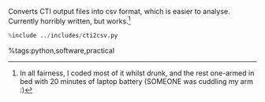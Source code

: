Converts CTI output files into csv format, which is easier to analyse.
Currently horribly written, but works.[^1]
[^1]: In all fairness, I coded most of it whilst drunk, and the rest one-armed in bed with 20 minutes of laptop battery (SOMEONE was cuddling my arm :) 

```python
%include ../includes/cti2csv.py
```


%tags:python,software,practical
